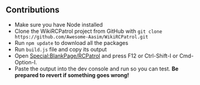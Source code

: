 ## Contributions
* Make sure you have Node installed
* Clone the WikiRCPatrol project from GitHub with `git clone https://github.com/Awesome-Aasim/WikiRCPatrol.git`
* Run `npm update` to download all the packages
* Run `build.js` file and copy its output
* Open [Special:BlankPage/RCPatrol](https://en.wikipedia.org/wiki/Special:BlankPage/RCPatrol?safemode=1) and press F12 or Ctrl-Shift-I or Cmd-Option-I.
* Paste the output into the dev console and run so you can test. **Be prepared to revert if something goes wrong!**